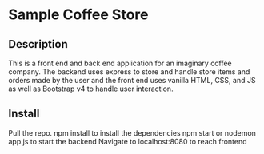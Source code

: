 # Sample Coffee Store
## Description
This is a front end and back end application for an imaginary coffee company.
The backend uses express to store and handle store items and orders made by the
user and the front end uses vanilla HTML, CSS, and JS as well as Bootstrap v4
to handle user interaction.

## Install
Pull the repo.
npm install to install the dependencies
npm start or nodemon app.js to start the backend
Navigate to localhost:8080 to reach frontend
